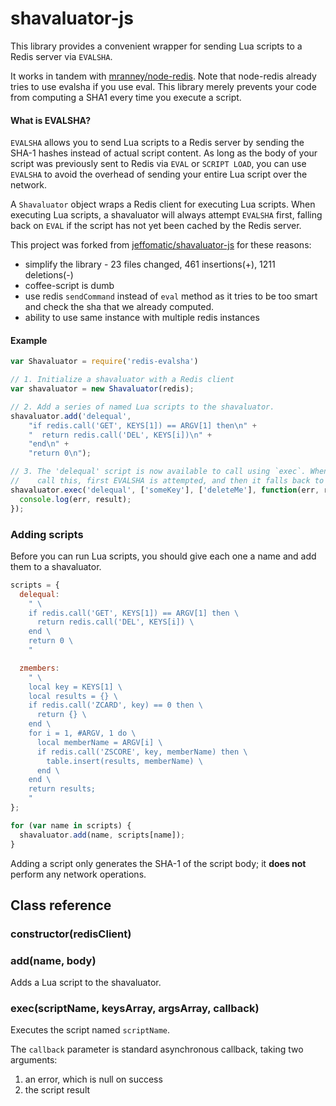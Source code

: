 # shavaluator-js

This library provides a convenient wrapper for sending Lua scripts to a Redis server via `EVALSHA`.

It works in tandem with [mranney/node-redis](https://github.com/mranney/node_redis). Note that
node-redis already tries to use evalsha if you use eval. This library merely prevents your code
from computing a SHA1 every time you execute a script.

#### What is EVALSHA?

`EVALSHA` allows you to send Lua scripts to a Redis server by sending the SHA-1 hashes instead of actual script content. As long as the body of your script was previously sent to Redis via `EVAL` or `SCRIPT LOAD`, you can use `EVALSHA` to avoid the overhead of sending your entire Lua script over the network.

A `Shavaluator` object wraps a Redis client for executing Lua scripts. When executing Lua scripts, a shavaluator will always attempt `EVALSHA` first, falling back on `EVAL` if the script has not yet been cached by the Redis server.

This project was forked from [jeffomatic/shavaluator-js](https://github.com/jeffomatic/shavaluator-js)
for these reasons:

   * simplify the library -
     23 files changed, 461 insertions(+), 1211 deletions(-)
   * coffee-script is dumb
   * use redis `sendCommand` instead of `eval` method as it tries to be too
     smart and check the sha that we already computed.
   * ability to use same instance with multiple redis instances

#### Example

```js
var Shavaluator = require('redis-evalsha')

// 1. Initialize a shavaluator with a Redis client
var shavaluator = new Shavaluator(redis);

// 2. Add a series of named Lua scripts to the shavaluator.
shavaluator.add('delequal',
    "if redis.call('GET', KEYS[1]) == ARGV[1] then\n" +
    "  return redis.call('DEL', KEYS[i])\n" +
    "end\n" +
    "return 0\n");

// 3. The 'delequal' script is now available to call using `exec`. When you
//    call this, first EVALSHA is attempted, and then it falls back to EVAL.
shavaluator.exec('delequal', ['someKey'], ['deleteMe'], function(err, result) {
  console.log(err, result);
});
```

### Adding scripts

Before you can run Lua scripts, you should give each one a name and add them to a shavaluator.

```js
scripts = {
  delequal:
    " \
    if redis.call('GET', KEYS[1]) == ARGV[1] then \
      return redis.call('DEL', KEYS[i]) \
    end \
    return 0 \
    "

  zmembers:
    " \
    local key = KEYS[1] \
    local results = {} \
    if redis.call('ZCARD', key) == 0 then \
      return {} \
    end \
    for i = 1, #ARGV, 1 do \
      local memberName = ARGV[i] \
      if redis.call('ZSCORE', key, memberName) then \
        table.insert(results, memberName) \
      end \
    end \
    return results;
    "
};

for (var name in scripts) {
  shavaluator.add(name, scripts[name]);
}
```

Adding a script only generates the SHA-1 of the script body; it **does not**
perform any network operations.

## Class reference

### constructor(redisClient)

### add(name, body)

Adds a Lua script to the shavaluator.

### exec(scriptName, keysArray, argsArray, callback)

Executes the script named `scriptName`.

The `callback` parameter is standard asynchronous callback, taking two arguments:

1. an error, which is null on success
2. the script result

